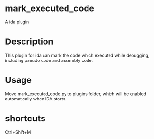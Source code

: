 # mark_executed_code
A ida plugin

# Description
This plugin for ida can mark the code which executed while debugging, including pseudo code and assembly code.

# Usage
Move mark_executed_code.py to plugins folder, which will be enabled automatically when IDA starts.

# shortcuts
Ctrl+Shift+M
